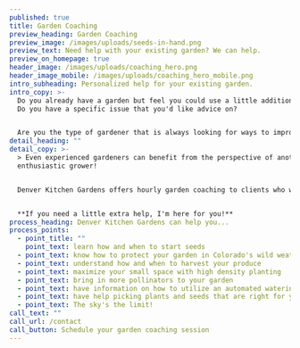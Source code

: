 ```yaml
---
published: true
title: Garden Coaching
preview_heading: Garden Coaching
preview_image: /images/uploads/seeds-in-hand.png
preview_text: Need help with your existing garden? We can help.
preview_on_homepage: true
header_image: /images/uploads/coaching_hero.png
header_image_mobile: /images/uploads/coaching_hero_mobile.png
intro_subheading: Personalized help for your existing garden.
intro_copy: >-
  Do you already have a garden but feel you could use a little additional help?
  Do you have a specific issue that you'd like advice on?


  Are you the type of gardener that is always looking for ways to improve your process? Then, my garden coaching service is for you.
detail_heading: ""
detail_copy: >-
  > Even experienced gardeners can benefit from the perspective of another
  enthusiastic grower!


  Denver Kitchen Gardens offers hourly garden coaching to clients who want one-on-one help with their gardening issues.


  **If you need a little extra help, I'm here for you!**
process_heading: Denver Kitchen Gardens can help you...
process_points:
  - point_title: ""
    point_text: learn how and when to start seeds
  - point_text: know how to protect your garden in Colorado's wild weather
  - point_text: understand how and when to harvest your produce
  - point_text: maximize your small space with high density planting
  - point_text: bring in more pollinators to your garden
  - point_text: have information on how to utilize an automated watering system
  - point_text: have help picking plants and seeds that are right for your space
  - point_text: The sky's the limit!
call_text: ""
call_url: /contact
call_button: Schedule your garden coaching session
---
```

